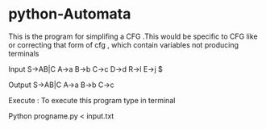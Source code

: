 python-Automata
===============

This is the program for simplifing a CFG .This would be specific to CFG like  or correcting that form of cfg , which contain 
variables not producing terminals 

Input 
S->AB|C
A->a
B->b
C->c
D->d
R->l
E->j
$

Output 
S->AB|C
A->a
B->b
C->c

Execute :
To execute this program type in terminal 

Python progname.py < input.txt 